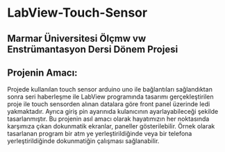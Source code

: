 # LabView-Touch-Sensor
## Marmar Üniversitesi Ölçmw vw Enstrümantasyon Dersi Dönem Projesi
## Projenin Amacı:
Projede kullanılan touch sensor arduino uno ile bağlantıları sağlandıktan sonra seri haberleşme ile LabView programında tasarımı gerçekleştirilen proje ile touch sensorden alınan datalara göre front panel üzerinde ledi yakmaktadır. Ayrıca giriş pin ayarınıda kulanıcının ayarlayabileceği şekilde tasarlanmıştır. Bu projenin asıl amacı olarak hayatımızın her noktasında karşımıza çıkan dokunmatik ekranlar, paneller gösterilebilir. Örnek olarak tasarlanan program bir atm ye yerleştirildiğinde veya bir telefona yerleştirildiğinde dokunmatiğin çalışması sağlanabilir. 
